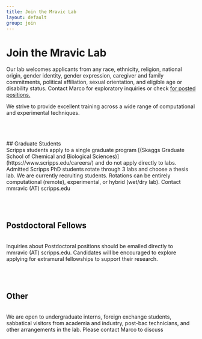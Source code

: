 ```yaml
---
title: Join the Mravic Lab
layout: default
group: join
---
```


# Join the Mravic Lab
Our lab welcomes applicants from any race, ethnicity, religion, national origin, gender identity, gender expression, caregiver and family commitments, political affiliation, sexual orientation, and eligible age or disability status.  Contact Marco for exploratory inquiries or check [for posted positions.](https://www.scripps.edu/careers/)

We strive to provide excellent training across a wide range of computational and experimental techniques.

<br/>
<br><br>
## Graduate Students
<br>
Scripps students apply to a single graduate program [(Skaggs Graduate School of Chemical and Biological Sciences)](https://www.scripps.edu/careers/) and do not apply directly to labs.  Admitted Scripps PhD  students rotate through 3 labs and choose a thesis lab.  We are currently recruiting students.  Rotations can be entirely computational (remote), experimental, or hybrid (wet/dry lab). Contact mmravic (AT) scripps.edu

<br><br>
## Postdoctoral Fellows
<br>
Inquiries about Postdoctoral positions should be emailed directly to mmravic (AT) scripps.edu. Candidates will be encouraged to explore applying for extramural fellowships to support their research.

<br><br>
## Other 
<br>
We are open to undergraduate interns, foreign exchange students, sabbatical visitors from academia and industry, post-bac technicians, and other arrangements in the lab.  Please contact Marco to discuss 
